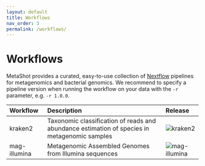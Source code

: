 ```yaml
---
layout: default
title: Workflows
nav_order: 3
permalink: /workflows/
---
```


# Workflows

MetaShot provides a curated, easy-to-use collection of [Nextflow](nextflow.io)
pipelines for metagenomics and bacterial genomics. We recommend to specify a
pipeline version when running the workflow on your data with the `-r` parameter,
e.g. `-r 1.0.0`.


| Workflow              | Description                                                                                   | Release                                                                                                        |
|:----------------------|:----------------------------------------------------------------------------------------------|:---------------------------------------------------------------------------------------------------------------|
| kraken2               | Taxonomic classification of reads and abundance estimation of species in metagenomic samples  | ![kraken2](https://img.shields.io/github/v/release/metashot/kraken2?sort=semver)                               |
| mag-illumina          | Metagenomic Assembled Genomes from Illumina sequences                                         | ![mag-illumina](https://img.shields.io/github/v/release/metashot/mag-illumina?sort=semver)                     |
